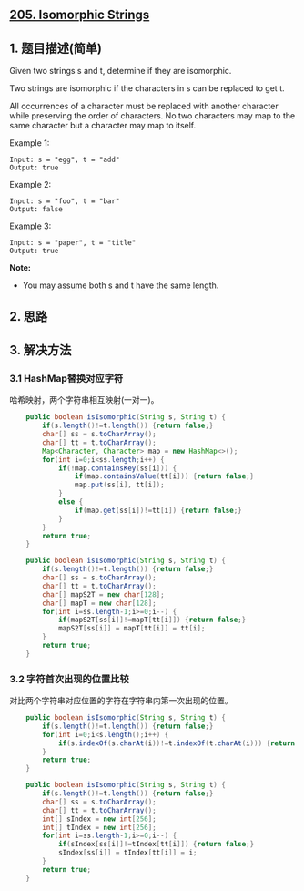 ## [205. Isomorphic Strings](https://leetcode-cn.com/problems/isomorphic-strings/)

## 1. 题目描述(简单)

Given two strings s and t, determine if they are isomorphic.

Two strings are isomorphic if the characters in s can be replaced to get t.

All occurrences of a character must be replaced with another character while preserving the order of characters. No two characters may map to the same character but a character may map to itself.

Example 1:
```
Input: s = "egg", t = "add"
Output: true
```
Example 2:
```
Input: s = "foo", t = "bar"
Output: false
```
Example 3:
```
Input: s = "paper", t = "title"
Output: true
```
**Note:**
- You may assume both s and t have the same length.


## 2. 思路

## 3. 解决方法

### 3.1 HashMap替换对应字符
哈希映射，两个字符串相互映射(一对一)。

```java
    public boolean isIsomorphic(String s, String t) {
    	if(s.length()!=t.length()) {return false;}
    	char[] ss = s.toCharArray();
    	char[] tt = t.toCharArray();
    	Map<Character, Character> map = new HashMap<>();
    	for(int i=0;i<ss.length;i++) {
    		if(!map.containsKey(ss[i])) {
    			if(map.containsValue(tt[i])) {return false;}
    			map.put(ss[i], tt[i]);
    		}
    		else {
				if(map.get(ss[i])!=tt[i]) {return false;}
			}
    	}
        return true;
    }
```


```java
    public boolean isIsomorphic(String s, String t) {
    	if(s.length()!=t.length()) {return false;}
    	char[] ss = s.toCharArray();
    	char[] tt = t.toCharArray();
    	char[] mapS2T = new char[128];
    	char[] mapT = new char[128];
    	for(int i=ss.length-1;i>=0;i--) {
    		if(mapS2T[ss[i]]!=mapT[tt[i]]) {return false;}
    		mapS2T[ss[i]] = mapT[tt[i]] = tt[i];
    	}
    	return true;
    }
```



### 3.2 字符首次出现的位置比较

对比两个字符串对应位置的字符在字符串内第一次出现的位置。

```java
    public boolean isIsomorphic(String s, String t) {
    	if(s.length()!=t.length()) {return false;}
    	for(int i=0;i<s.length();i++) {
    		if(s.indexOf(s.charAt(i))!=t.indexOf(t.charAt(i))) {return false;}
    	}
    	return true;
    }
```


```java
    public boolean isIsomorphic(String s, String t) {
    	if(s.length()!=t.length()) {return false;}
    	char[] ss = s.toCharArray();
    	char[] tt = t.toCharArray();
    	int[] sIndex = new int[256];
    	int[] tIndex = new int[256];
    	for(int i=ss.length-1;i>=0;i--) {
    		if(sIndex[ss[i]]!=tIndex[tt[i]]) {return false;}
    		sIndex[ss[i]] = tIndex[tt[i]] = i;
    	}
    	return true;
    }
```





